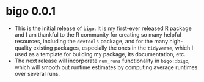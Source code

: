 # bigo 0.0.1

* This is the initial release of `bigo`.  It is my first-ever released R package and I am thankful to the R community for creating so many helpful resources, including the `devtools` package, and for the many high-quality existing packages, especially the ones in the `tidyverse`, which I used as a template for building my package, its documentation, etc.
* The next release will incorporate `num_runs` functionality in `bigo::bigo`, which will smooth out runtime estimates by computing average runtimes over several runs.